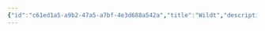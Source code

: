 ```yaml
---
{"id":"c61ed1a5-a9b2-47a5-a7bf-4e3d688a542a","title":"Wildt","description":"Faction - Wildt","publish":true,"date_created":"Tuesday, April 2nd 2024, 6:04:10 pm","date_modified":"Tuesday, April 2nd 2024, 6:06:26 pm","path":"Tabletop/Campaigns/And A Thousand Years More/Faction/Wildt/index.md","permalink":"/tabletop/campaigns/and-a-thousand-years-more/faction/wildt/index/","PassFrontmatter":true}
---
```


